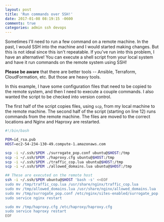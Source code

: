 ```yaml
---
layout: post
title: 'Run commands over SSH!'
date: 2017-01-08 08:19:15 -0600
comments: true
categories: admin ssh devops
---
```


Sometimes I'll need to run a few command on a remote machine. In the past, I would SSH into
the machine and I would started making changes. But this is not ideal since this isn't repeatable.
If you've run into this problem, I have an alternative! You can execute a shell script from your
local system and have it run commands on the remote system using SSH!

**Please be aware** that there are better tools -- Ansible, Terraform, CloudFormation, etc. But
those are heavy tools.

In this example, I have some configuration files that need to be copied to the remote system, and
then I need to execute a couple commands. I also wanted the script to be checked into version
control.

The first half of the script copies files, using `scp`, from my local machine to
the remote machine. The second half of the script (starting on line 12) runs commands from the
remote machine. The files are moved to the correct locations and Nginx and Haproxy are restarted.


```bash
#!/bin/bash

PEM=id_rsa.pub
HOST=ec2-54-234-130-49.compute-1.amazonaws.com

scp -i ~/.ssh/$PEM ./surrogate_pop.conf ubuntu@$HOST:/tmp
scp -i ~/.ssh/$PEM ./haproxy.cfg ubuntu@$HOST:/tmp
scp -i ~/.ssh/$PEM ./traffic_cop.lua ubuntu@$HOST:/tmp
scp -i ~/.ssh/$PEM ./allowed_domains.lua ubuntu@$HOST:/tmp

## These are executed on the remote host
ssh -i ~/.ssh/$PEM ubuntu@$HOST 'bash -s' <<EOF
sudo mv /tmp/traffic_cop.lua /usr/share/nginx/traffic_cop.lua
sudo mv /tmp/allowed_domains.lua /usr/share/nginx/allowed_domains.lua
sudo mv /tmp/surrogate_pop.conf /etc/nginx/sites-enabled/surrogate_pop.conf
sudo service nginx restart

sudo mv /tmp/haproxy.cfg /etc/haproxy/haproxy.cfg
sudo service haproxy restart
EOF
```
